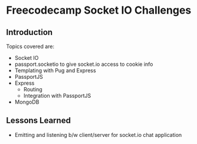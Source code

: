 # Freecodecamp Socket IO Challenges

## Introduction

Topics covered are:

- Socket IO
- passport.socketio to give socket.io access to cookie info
- Templating with Pug and Express
- PassportJS
- Express
  - Routing
  - Integration with PassportJS
- MongoDB

## Lessons Learned

- Emitting and listening b/w client/server for socket.io chat application